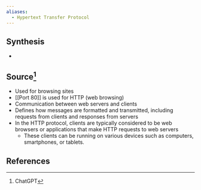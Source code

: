 ```yaml
---
aliases:
  - Hypertext Transfer Protocol
---
```

## Synthesis
- 
## Source[^1]
- Used for browsing sites
- [[Port 80]] is used for HTTP (web browsing)
- Communication between web servers and clients
- Defines how messages are formatted and transmitted, including requests from clients and responses from servers
- In the HTTP protocol, clients are typically considered to be web browsers or applications that make HTTP requests to web servers
	- These clients can be running on various devices such as computers, smartphones, or tablets.
## References

[^1]: ChatGPT